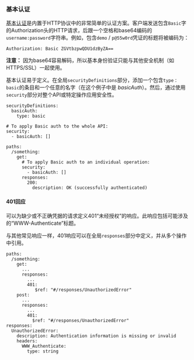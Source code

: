 ### 基本认证

[基本认证](https://en.wikipedia.org/wiki/Basic_access_authentication)是内置于HTTP协议中的非常简单的认证方案。客户端发送包含`Basic`字的Authorization头的HTTP请求，后跟一个空格和base64编码的 `username:password`字符串。例如，包含`demo` / `p@55w0rd`凭证的标题将被编码为：

```
Authorization: Basic ZGVtbzpwQDU1dzByZA==
```

**注意：** 因为base64容易解码，所以基本身份验证只能与其他安全机制（如HTTPS/SSL）一起使用。

基本认证易于定义。在全局`securityDefinitions`部分，添加一个包含`type：basic`的条目和一个任意的名字（在这个例子中是 *basicAuth*）。然后，通过使用`security`部分对整个API或特定操作应用安全性。

```
securityDefinitions:
  basicAuth:
    type: basic

# To apply Basic auth to the whole API:
security:
  - basicAuth: []

paths:
  /something:
    get:
      # To apply Basic auth to an individual operation:
      security:
        - basicAuth: []
      responses:
        200:
          description: OK (successfully authenticated)
```

#### 401回应

可以为缺少或不正确凭据的请求定义401“未经授权”的响应。此响应包括可能涉及的“WWW-Authenticate”标题。

与其他常见响应一样，401响应可以在全局`responses`部分中定义，并从多个操作中引用。

```
paths:
  /something:
    get:
      ...
      responses:
        ...
        401:
           $ref: "#/responses/UnauthorizedError"
    post:
      ...
      responses:
        ...
        401:
          $ref: "#/responses/UnauthorizedError"
responses:
  UnauthorizedError:
    description: Authentication information is missing or invalid
    headers:
      WWW_Authenticate:
        type: string
```